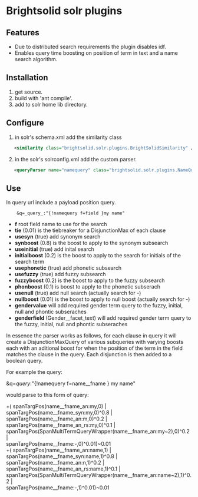 # Brightsolid solr plugins

## Features
* Due to distributed search requirements the plugin disables idf.
* Enables query time boosting on position of term in text and a name search algorithm.


## Installation
1. get source.
2. build with 'ant compile'.
3. add to solr home lib directory.

## Configure 
1. in solr's schema.xml add the similarity class

```xml
   <similarity class="brightsolid.solr.plugins.BrightSolidSimilarity" />
```

2. in the solr's solrconfig.xml add the custom parser.

```xml
   <queryParser name="namequery" class="brightsolid.solr.plugins.NameQueryPlugin"/>
```

## Use 
In query url include a payload position query.

```
	&q=_query_:"{!namequery f=field }my name"
```	
* **f**  root field name to use for the search 
* **tie** (0.01) is the tiebreaker for a DisjunctionMax of each clause
* **usesyn** (true) add synonym search
* **synboost** (0.8) is the boost to apply to the synonym subsearch
* **useinitial** (true) add inital search
* **initialboost** (0.2) is the boost to apply to the search for initials of the search term
* **usephonetic** (true) add phonetic subsearch
* **usefuzzy** (true) add fuzzy subsearch
* **fuzzyboost** (0.2) is the boost to apply to the fuzzy subsearch
* **phonboost** (0.1) is boost to apply to the phonetic subserach
* **usenull** (true) add null search (actually search for -)
* **nullboost** (0.01) is the boost to apply to null boost (actually search for -)
* **gendervalue** will add required gender term query to the fuzzy, initial, null and phontic subseraches
* **genderfield** (Gender__facet_text) will add required gender term query to the fuzzy, initial, null and phontic subseraches

In essence the parser works as follows, for each clause in query it will create a DisjunctionMaxQuery of various subqueries with varying boosts
each with an aditional boost for when the position of the term in the field matches the clause in the query. Each disjunction is then added to a boolean query. 

For example the query:

&q=_query_:"{!namequery f=name__fname } my name"

would parse to this form of query:

+( 	spanTargPos(name__fname_an:my,0) | <br/>
	spanTargPos(name__fname_syn:my,0)^0.8 | <br/>
	spanTargPos(name__fname_an:m,0)^0.2 | <br/>
	spanTargPos(name__fname_an_rs:my,0)^0.1 | <br/>
	spanTargPos(SpanMultiTermQueryWrapper(name__fname_an:my~2),0)^0.2 | <br/>
	spanTargPos(name__fname:-,0)^0.01)~0.01 <br/>
 +( spanTargPos(name__fname_an:name,1) | <br/>
	spanTargPos(name__fname_syn:name,1)^0.8 | <br/>
	spanTargPos(name__fname_an:n,1)^0.2 | <br/>
	spanTargPos(name__fname_an_rs:name,1)^0.1 | <br/>
	spanTargPos(SpanMultiTermQueryWrapper(name__fname_an:name~2),1)^0.2 | <br/>
	spanTargPos(name__fname:-,1)^0.01)~0.01 <br/>

